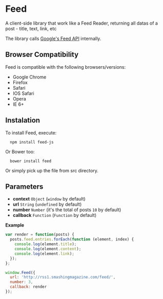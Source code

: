 # Feed
A client-side library that work like a Feed Reader, returning all datas of a post - title, text, link, etc

The library calls [Google's Feed API](https://developers.google.com/feed/v1/jsondevguide) internally.

## Browser Compatibility
Feed is compatible with the following browsers/versions:
* Google Chrome
* Firefox
* Safari
* IOS Safari
* Opera
* IE 6+

## Instalation
To install Feed, execute:

```shell
  npm install feed-js
```

Or Bower too:
```shell
  bower install feed
```

Or simply pick up the file from src directory.

## Parameters
* **context** <code>Object</code> (<code>window</code> by default)
* **url** <code>String</code> (<code>undefined</code> by default)
* **number** <code>Number</code> (it's the total of posts <code>10</code> by default)
* **callback** <code>Function</code> (<code>Function</code> by default)

**Example**
```js
var render = function(posts) {
  posts.feed.entries.forEach(function (element, index) {
    console.log(element.title);
    console.log(element.content);
    console.log(element.link);
  });
};

window.Feed({
  url: 'http://rss1.smashingmagazine.com/feed/',
  number: 3,
  callback: render
});
```
